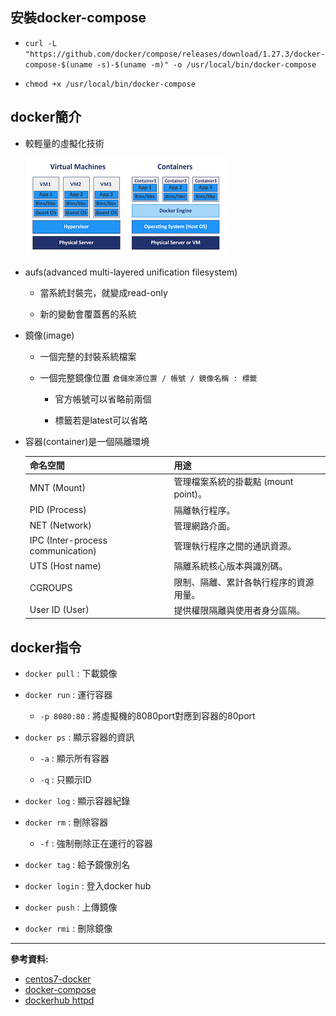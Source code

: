 ## 安裝docker-compose

- `curl -L "https://github.com/docker/compose/releases/download/1.27.3/docker-compose-$(uname -s)-$(uname -m)" -o /usr/local/bin/docker-compose`

- `chmod +x /usr/local/bin/docker-compose`

## docker簡介

- 較輕量的虛擬化技術

    ![](img/20200922/1.png)

- aufs(advanced multi-layered unification filesystem)
    
    - 當系統封裝完，就變成read-only

    - 新的變動會覆蓋舊的系統

- 鏡像(image)

    - 一個完整的封裝系統檔案

    - 一個完整鏡像位置 `倉儲來源位置 / 帳號 / 鏡像名稱 : 標籤`

        - 官方帳號可以省略前兩個
        
        - 標籤若是latest可以省略

- 容器(container)是一個隔離環境

    命名空間|用途
    -|-
    MNT (Mount) | 管理檔案系統的掛載點 (mount point)。
    PID (Process) | 隔離執行程序。
    NET (Network) | 管理網路介面。
    IPC (Inter-process communication) | 管理執行程序之間的通訊資源。
    UTS (Host name) | 隔離系統核心版本與識別碼。
    CGROUPS | 限制、隔離、累計各執行程序的資源用量。
    User ID (User) | 提供權限隔離與使用者身分區隔。

## docker指令

- `docker pull` : 下載鏡像

- `docker run` : 運行容器

    - `-p 8080:80` : 將虛擬機的8080port對應到容器的80port

- `docker ps` : 顯示容器的資訊

    - `-a` : 顯示所有容器

    - `-q` : 只顯示ID

- `docker log` : 顯示容器紀錄

- `docker rm` : 刪除容器

    - `-f` : 強制刪除正在運行的容器

- `docker tag` : 給予鏡像別名

- `docker login` : 登入docker hub

- `docker push` : 上傳鏡像

- `docker rmi` : 刪除鏡像

---

**參考資料:**

- [centos7-docker](https://hub.docker.com/_/centos)
- [docker-compose](https://docs.docker.com/compose/install/)
- [dockerhub httpd](https://hub.docker.com/_/httpd)